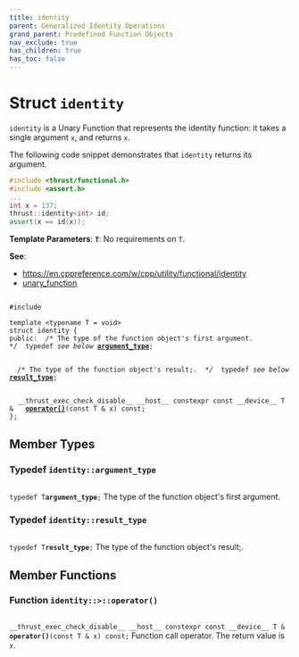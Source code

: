 ```yaml
---
title: identity
parent: Generalized Identity Operations
grand_parent: Predefined Function Objects
nav_exclude: true
has_children: true
has_toc: false
---
```


# Struct `identity`

<code>identity</code> is a Unary Function that represents the identity function: it takes a single argument <code>x</code>, and returns <code>x</code>.


The following code snippet demonstrates that <code>identity</code> returns its argument.



```cpp
#include <thrust/functional.h>
#include <assert.h>
...
int x = 137;
thrust::identity<int> id;
assert(x == id(x));
```

**Template Parameters**:
**`T`**: No requirements on <code>T</code>.

**See**:
* <a href="https://en.cppreference.com/w/cpp/utility/functional/identity">https://en.cppreference.com/w/cpp/utility/functional/identity</a>
* <a href="/thrust/api/classes/structunary__function.html">unary_function</a>

<code class="doxybook">
<span>#include <thrust/functional.h></span><br>
<span>template &lt;typename T = void&gt;</span>
<span>struct identity {</span>
<span>public:</span><span class="doxybook-comment">&nbsp;&nbsp;/* The type of the function object's first argument.  */</span><span>&nbsp;&nbsp;typedef <i>see below</i> <b><a href="/thrust/api/classes/structidentity.html#typedef-argument_type">argument&#95;type</a></b>;</span>
<br>
<span class="doxybook-comment">&nbsp;&nbsp;/* The type of the function object's result;.  */</span><span>&nbsp;&nbsp;typedef <i>see below</i> <b><a href="/thrust/api/classes/structidentity.html#typedef-result_type">result&#95;type</a></b>;</span>
<br>
<span>&nbsp;&nbsp;__thrust_exec_check_disable__ __host__ constexpr const __device__ T & </span><span>&nbsp;&nbsp;<b><a href="/thrust/api/classes/structidentity.html#function-operator()">operator()</a></b>(const T & x) const;</span>
<span>};</span>
</code>

## Member Types

<h3 id="typedef-argument_type">
Typedef <code>identity::argument&#95;type</code>
</h3>

<code class="doxybook">
<span>typedef T<b>argument_type</b>;</span></code>
The type of the function object's first argument. 

<h3 id="typedef-result_type">
Typedef <code>identity::result&#95;type</code>
</h3>

<code class="doxybook">
<span>typedef T<b>result_type</b>;</span></code>
The type of the function object's result;. 


## Member Functions

<h3 id="function-operator()">
Function <code>identity::&gt;::operator()</code>
</h3>

<code class="doxybook">
<span>__thrust_exec_check_disable__ __host__ constexpr const __device__ T & </span><span><b>operator()</b>(const T & x) const;</span></code>
Function call operator. The return value is <code>x</code>. 


